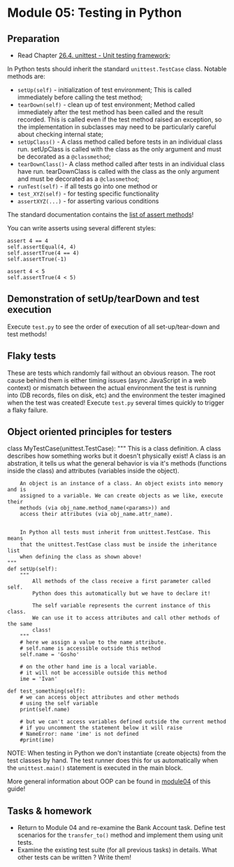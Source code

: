 # Module 05: Testing in Python

## Preparation

* Read Chapter [26.4. unittest - Unit testing framework](https://docs.python.org/3/library/unittest.html);


In Python tests should inherit the standard `unittest.TestCase` class. Notable
methods are:

* `setUp(self)` - initialization of test environment; This is called immediately before calling the test method;
* `tearDown(self)` - clean up of test environment; Method called immediately after the test method has been called
  and the result recorded. This is called even if the test method raised an exception, so the implementation in
  subclasses may need to be particularly careful about checking internal state;
* `setUpClass()` - A class method called before tests in an individual class run. setUpClass is called with
  the class as the only argument and must be decorated as a `@classmethod`;
* `tearDownClass()`- A class method called after tests in an individual class have run. tearDownClass is called
  with the class as the only argument and must be decorated as a `@classmethod`;
* `runTest(self)` - if all tests go into one method or
* `test_XYZ(self)` - for testing specific functionality
* `assertXYZ(...)` - for asserting various conditions

The standard documentation contains the
[list of assert methods](https://docs.python.org/3/library/unittest.html#assert-methods)!

You can write asserts using several different styles:

    assert 4 == 4
    self.assertEqual(4, 4)
    self.assertTrue(4 == 4)
    self.assertTrue(-1)

    assert 4 < 5
    self.assertTrue(4 < 5)


## Demonstration of setUp/tearDown and test execution

Execute `test.py` to see the order of execution of all set-up/tear-down and test methods!


## Flaky tests

These are tests which randomly fail without an obvious reason. The root cause behind them
is either timing issues (async JavaScript in a web context) or mismatch between the actual
environment the test is running into (DB records, files on disk, etc) and the environment
the tester imagined when the test was created! Execute `test.py` several times quickly
to trigger a flaky failure.

## Object oriented principles for testers

class MyTestCase(unittest.TestCase):
    """
        This is a class definition. A class describes how something works
        but it doesn't physically exist! A class is an abstration, it tells
        us what the general behavior is via it's methods (functions inside the class)
        and attributes (variables inside the object).


        An object is an instance of a class. An object exists into memory and is
        assigned to a variable. We can create objects as we like, execute their
        methods (via obj_name.method_name(<params>)) and
        access their attributes (via obj_name.attr_name).


        In Python all tests must inherit from unittest.TestCase. This means
        that the unittest.TestCase class must be inside the inheritance list
        when defining the class as shown above!
    """
    def setUp(self):
        """
            All methods of the class receive a first parameter called self.
            Python does this automatically but we have to declare it!

            The self variable represents the current instance of this class.
            We can use it to access attributes and call other methods of the same
            class!
        """
        # here we assign a value to the name attribute.
        # self.name is accessible outside this method
        self.name = 'Gosho'

        # on the other hand ime is a local variable.
        # it will not be accessible outside this method
        ime = 'Ivan'

    def test_something(self):
        # we can access object attributes and other methods
        # using the self variable
        print(self.name)

        # but we can't access variables defined outside the current method
        # if you uncomment the statement below it will raise
        # NameError: name 'ime' is not defined
        #print(ime)


NOTE: When testing in Python we don't instantiate (create objects) from the
test classes by hand. The test runner does this for us automatically when the
`unittest.main()` statement is executed in the main block.


More general information about OOP can be found in [module04](module04) of this guide!


## Tasks & homework

* Return to Module 04 and re-examine the Bank Account task.
Define test scenarios for the `transfer_to()` method and implement
them using unit tests.
* Examine the existing test suite (for all previous tasks) in details. What other tests can be
written ? Write them!
